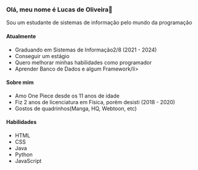 <h3> Olá, meu nome é Lucas de Oliveira👋</h3>


<p> Sou um estudante de sistemas de informação pelo mundo da programação</p>

<h4> Atualmente </h4>
<ul>
  <li> Graduando em Sistemas de Informação2/8 (2021 - 2024)</li>
  <li> Conseguir um estágio</li>
  <li> Quero melhorar minhas habilidades como programador</li>
  <li> Aprender Banco de Dados e algum Framework/li>
</ul>

<h4> Sobre mim </h4>
<ul>
  <li> Amo One Piece desde os 11 anos de idade</li>
  <li> Fiz 2 anos de licenciatura em Física, porém desisti (2018 - 2020)</li>
  <li> Gostos de quadrinhos(Manga, HQ, Webtoon, etc)</li>
</ul>

<h4> Habilidades </h4>
<ul>
  <li> HTML</li>
  <li> CSS </li>
  <li> Java   </li>
  <li> Python</li>
  <li> JavaScript </li>
</ul>


<!---
LusgaO/LusgaO is a ✨ special ✨ repository because its `README.md` (this file) appears on your GitHub profile.
You can click the Preview link to take a look at your changes.
--->

